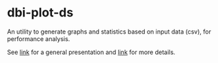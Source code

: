 # dbi-plot-ds
An utility to generate graphs and statistics based on input data (csv), for performance analysis.  

See [link](https://www.linkedin.com/pulse/plot-dspy-simple-plotting-command-line-tool-cesare-cervini/) for a general presentation and [link](https://www.dbi-services.com/blog/plot-ds-py-a-simple-plotting-command-line-tool-technical-details/) for more details.
